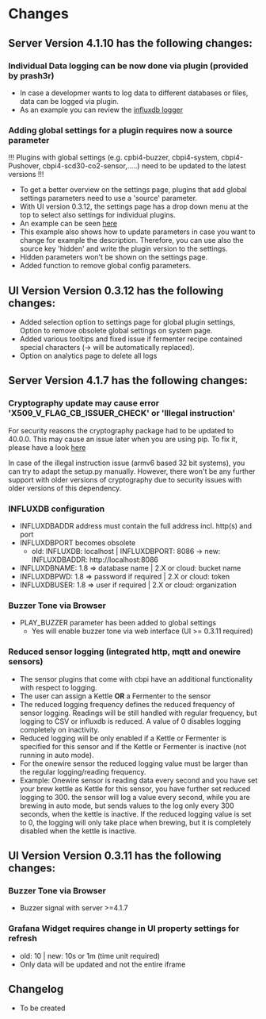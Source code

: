 # Changes


## Server Version 4.1.10 has the following changes:

### Individual Data logging can be now done via plugin (provided by prash3r)

- In case a developmer wants to log data to different databases or files, data can be logged via plugin.
- As an example you can review the [influxdb logger](https://github.com/PiBrewing/craftbeerpi4/commit/e01850f2dc8fac02acd60685cceb071157dcf3ae#diff-107f71bd92549585a518ca8d6b3f6eb086d22d83614c75b4e3e3ac04afbaf38d)

### Adding global settings for a plugin requires now a source parameter

!!! Plugins with global settings (e.g. cpbi4-buzzer, cbpi4-system, cbpi4-Pushover, cbpi4-scd30-co2-sensor,.....) need to be updated to the latest versions !!!

- To get a better overview on the settings page, plugins that add global settings parameters need to use a 'source' parameter.
- With UI version 0.3.12, the settings page has a drop down menu at the top to select also settings for individual plugins.
- An example can be seen [here](https://github.com/PiBrewing/cbpi4-PushOver/commit/6ee61a35ae4d225737764d251e3cea074ef0d646#diff-73e2a5d205487d09c209cfcbcbc3f7a56568faa301b03209369859548932d00b)
- This example also shows  how to update parameters in case you want to change for example the description. Therefore, you can use also the source key 'hidden' and write the plugin version to the settings.
- Hidden parameters won't be shown on the settings page.
- Added function to remove global config parameters.

## UI Version Version 0.3.12 has the following changes:

- Added selection option to settings page for global plugin settings, Option to remove obsolete global settings on system page.
- Added various tooltips and fixed issue if fermenter recipe contained special characters (-> will be automatically replaced). 
- Option on analytics page to delete all logs


## Server Version 4.1.7 has the following changes:

### Cryptography update may cause error 'X509_V_FLAG_CB_ISSUER_CHECK' or 'Illegal instruction'

For security reasons the cryptography package had to be updated to 40.0.0. This may cause an issue later when you are using pip. To fix it, please have a look [here](./cryptography_update.md) 

In case of the illegal instruction issue (armv6 based 32 bit systems), you can try to adapt the setup.py manually. However, there won't be any further support with older versions of cryptography due to security issues with older versions of this dependency.

### INFLUXDB configuration
- INFLUXDBADDR address must contain the full address incl. http(s) and port
- INFLUXDBPORT becomes obsolete
    - old: INFLUXDB: localhost | INFLUXDBPORT: 8086
    -> new: INFLUXDBADDR: http://localhost:8086
- INFLUXDBNAME: 1.8 => database name | 2.X or cloud: bucket name
- INFLUXDBPWD: 1.8 => password if required | 2.X or cloud: token
- INFLUXDBUSER: 1.8 => user if required | 2.X or cloud: organization

### Buzzer Tone via Browser
- PLAY_BUZZER  parameter has been added to global settings
    - Yes will enable buzzer tone via web interface (UI >= 0.3.11 required)

### Reduced sensor logging (integrated http, mqtt and onewire sensors)
- The sensor plugins that come with cbpi have an additional functionality with respect to logging.
- The user can assign a Kettle <strong>OR</strong> a Fermenter to the sensor
- The reduced logging frequency defines the reduced frequency of sensor logging. Readings will be still handled with regular frequency, but logging to CSV or influxdb is reduced. A value of 0 disables logging completely on inactivity.
- Reduced logging will be only enabled if a Kettle or Fermenter is specified for this sensor and if the Kettle or Fermenter is inactive (not running in auto mode).
- For the onewire sensor the reduced logging value must be larger than the regular logging/reading frequency.
- Example: Onewire sensor is reading data every second and you have set your brew kettle as Kettle for this sensor, you have further set reduced logging to 300. the sensor will log a value every second, while you are brewing in auto mode, but sends values to the log only every 300 seconds, when the kettle is inactive. If the reduced logging value is set to 0, the logging will only take place when brewing, but it is completely disabled when the kettle is inactive.

## UI Version Version 0.3.11 has the following changes:

### Buzzer Tone via Browser
- Buzzer signal with server >=4.1.7

### Grafana Widget requires change in UI property settings for refresh
- old: 10 | new: 10s or 1m (time unit required)
- Only data will be updated and not the entire iframe

## Changelog

- To be created